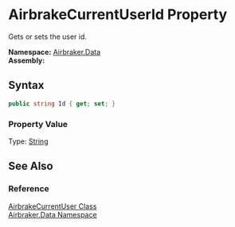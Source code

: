 AirbrakeCurrentUserId Property
==============================
Gets or sets the user id.

**Namespace:** [Airbraker.Data][1]  
**Assembly:**

Syntax
------

```csharp
public string Id { get; set; }
```

### Property Value
Type: [String][2]

See Also
--------

### Reference
[AirbrakeCurrentUser Class][3]  
[Airbraker.Data Namespace][1]  

[1]: ../README.md
[2]: http://msdn.microsoft.com/en-us/library/s1wwdcbf
[3]: README.md